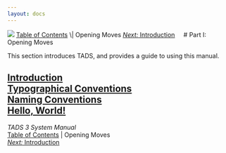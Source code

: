 ```yaml
---
layout: docs
---
```



<img src="topbar.jpg" data-border="0" />
<a href="toc.html" class="nav">Table of Contents</a> \| Opening Moves  
<span class="navnp"><a href="intro.html" class="nav"><em>Next:</em> Introduction</a>
    </span>
# Part I: Opening Moves

This section introduces TADS, and provides a guide to using this manual.



[Introduction](intro.html)  
[Typographical Conventions](syntax.html)  
[Naming Conventions](naming.html)  
[Hello, World!](hello.html)  
------------------------------------------------------------------------



*TADS 3 System Manual*  
<a href="toc.html" class="nav">Table of Contents</a> \| Opening Moves  
<span class="navnp"><a href="intro.html" class="nav"><em>Next:</em> Introduction</a>
    </span>


